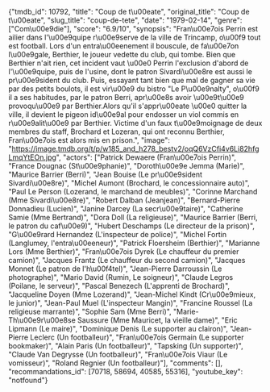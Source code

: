 {"tmdb_id": 10792, "title": "Coup de t\u00eate", "original_title": "Coup de t\u00eate", "slug_title": "coup-de-tete", "date": "1979-02-14", "genre": ["Com\u00e9die"], "score": "6.9/10", "synopsis": "Fran\u00e7ois Perrin est ailier dans l'\u00e9quipe r\u00e9serve de la ville de Trincamp, o\u00f9 tout est football. Lors d'un entra\u00eenement il bouscule, de fa\u00e7on l\u00e9gale, Berthier, le joueur vedette du club, qui tombe. Bien que Berthier n'ait rien, cet incident vaut \u00e0 Perrin l'exclusion d'abord de l'\u00e9quipe, puis de l'usine, dont le patron Sivardi\u00e8re est aussi le pr\u00e9sident du club. Puis, essayant tant bien que mal de gagner sa vie par des petits boulots, il est vir\u00e9 du bistro \"Le P\u00e9nalty\", o\u00f9 il a ses habitudes, par le patron Berri, apr\u00e8s avoir \u00e9t\u00e9 provoqu\u00e9 par Berthier.Alors qu'il s'appr\u00eate \u00e0 quitter la ville, il devient le pigeon id\u00e9al pour endosser un viol commis en r\u00e9alit\u00e9 par Berthier. Victime d'un faux t\u00e9moignage de deux membres du staff, Brochard et Lozeran, qui ont reconnu Berthier, Fran\u00e7ois est alors mis en prison.", "image": "https://image.tmdb.org/t/p/w185_and_h278_bestv2/oqQ6VzCfi4v6Li82hfgLmqYtEOn.jpg", "actors": ["Patrick Dewaere (Fran\u00e7ois Perrin)", "France Dougnac (St\u00e9phanie)", "Doroth\u00e9e Jemma (Marie)", "Maurice Barrier (Berri)", "Jean Bouise (Le pr\u00e9sident Sivardi\u00e8re)", "Michel Aumont (Brochard, le concessionnaire auto)", "Paul Le Person (Lozerand, le marchand de meubles)", "Corinne Marchand (Mme Sivardi\u00e8re)", "Robert Dalban (Jeanjean)", "Bernard-Pierre Donnadieu (Lucien)", "Janine Darcey (La secr\u00e9taire)", "Catherine Samie (Mme Bertrand)", "Dora Doll (La religieuse)", "Maurice Barrier (Berri, le patron du caf\u00e9)", "Hubert Deschamps (Le directeur de la prison)", "G\u00e9rard Hernandez (L'inspecteur de police)", "Michel Fortin (Langlumey, l'entra\u00eeneur)", "Patrick Floersheim (Berthier)", "Marianne Lors (Mme Berthier)", "Fran\u00e7ois Dyrek (Le chauffeur du premier camion)", "Jacques Frantz (Le chauffeur du second camion)", "Jacques Monnet (Le patron de l'h\u00f4tel)", "Jean-Pierre Darroussin (Le photographe)", "Mario David (Rumin, Le soigneur)", "Claude Legros (Poilane, le serveur)", "Pascal Benezech (L'apprenti de Brochard)", "Jacqueline Doyen (Mme Lozerand)", "Jean-Michel Kindt (Cr\u00e9mieux, le junior)", "Jean-Paul Muel (L'inspecteur Mangin)", "Francine Roussel (La religieuse marrante)", "Sophie Sam (Mme Berri)", "Marie-Th\u00e9r\u00e8se Saussure (Mme Mauricet, la vieille dame)", "Eric Lipmann (Le maire)", "Dominique Denis (Le supporter au clairon)", "Jean-Pierre Leclerc (Un footballeur)", "Fran\u00e7ois Germain (Le supporter bookmaker)", "Alain Paris (Un footballeur)", "Tapsking (Un supporter)", "Claude Van Degrysse (Un footballeur)", "Fran\u00e7ois Viaur (Le vomisseur)", "Roland Regnier (Un footballeur)"], "comments": [], "recommandations_id": [70718, 58694, 40585, 55316], "youtube_key": "notfound"}